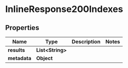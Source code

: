 
# InlineResponse200Indexes

## Properties
Name | Type | Description | Notes
------------ | ------------- | ------------- | -------------
**results** | **List&lt;String&gt;** |  | 
**metadata** | **Object** |  | 



